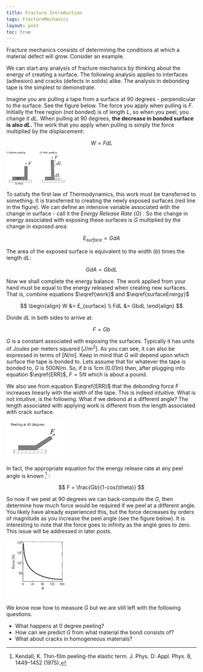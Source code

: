 ```yaml
---
title: Fracture Introduction
tags: FractureMechanics
layout: post
toc: true
---
```


Fracture mechanics consists of determining the conditions at which a material defect will grow. Consider an example.



We can start any analysis of fracture mechanics by thinking about the energy of creating a surface. The following analysis applies to interfaces (adhesion) and cracks (defects in solids) alike. The analysis in debonding tape is the simplest to demonstrate. 

Imagine you are pulling a tape from a surface at 90 degrees - perpendicular to the surface. See the figure below. The force you apply when pulling is $F$. Initially the free region (not bonded) is of length $L$, so when you peel, you change it $dL$. When pulling at 90 degrees, **the decrease in bonded surface is also $dL$.**  The work that you apply when pulling is simply the force multiplied by the displacement: 


$$
\begin{equation}
W = FdL \label{work}
\end{equation}
$$



<img src="\assets\images\Fracture Mechanics\Peeling90Degrees.png" alt="Peeling90Degrees" style="zoom:15%; margin-left: auto; margin-right: auto;" />

To satisfy the first law of Thermodynamics, this work must be transferred to something. It is transferred to creating the newly exposed surfaces (red line in the figure). We can define an intensive variable associated with the change in surface - call it the *Energy Release Rate* ($G$) .  So the change in energy associated with exposing these surfaces is $G$  multiplied by the change in exposed area: 

$$
E_{surface} = GdA
$$

The area of the exposed surface is equivalent to the width ($b$) times the length $dL$: 

$$
\begin{equation}
GdA = GbdL \label{surfaceEnergy}
\end{equation}
$$

Now we shall complete the energy balance. The work applied from your hand must be equal to the energy released when creating new surfaces. That is, combine equations $\eqref{work}$  and $\eqref{surfaceEnergy}$

$$
\begin{align}
W &= E_{surface}
\\
 FdL &= GbdL
\end{align}
$$

Divide $dL$ in both sides to arrive at: 

$$
\begin{equation}
F =Gb \label{ERR}
\end{equation}
$$

$G$ is a constant associated with exposing the surfaces. Typically it has units of Joules per meters squared  $[J/m^2]$. As you can see, it can also be expressed in terms of $[N/m]$. Keep in mind that $G$ will depend upon which surface the tape is bonded to. Lets assume that for whatever the tape is bonded to, $G$ is $500N/m$. So, if $b$ is 1cm ($0.01m$) then, after plugging into equation $\eqref{ERR}$, $F = 5N$ which is about a pound.



We also see from equation $\eqref{ERR}$ that the debonding force $F$ increases linearly with the width of the tape. This is indeed intuitive.  What is not intuitive, is the following. What if we debond at a different angle? The length associated with applying work is different from the length associated with crack surface. 

<img src="\assets\images\Fracture Mechanics\Peeling45Degrees.png" alt="Peeling45Degrees" style="zoom:15%; margin-left: auto; margin-right: auto;" />

In fact, the appropriate equation for the energy release rate at any peel angle is known [^kendall]  : 


$$
F = \frac{Gb}{1-cos(\theta)}
$$

So now if we peel at 90 degrees we can back-compute the $G$, then determine how much force would be required if we peel at a different angle. You likely have already experienced this, but the force decreases by orders of magnitude as you increase the peel angle (see the figure below). It is interesting to note that the force goes to infinity as the angle goes to zero. This issue will be addressed in later posts. 

<img src="\assets\images\Fracture Mechanics\PeelAnglePlot.png" alt="PeelPlot" style="zoom:15%; margin-left: auto; margin-right: auto;" />

We know now how to measure $G$ but we are still left with the following questions. 

* What happens at 0 degree peeling? 
* How can we predict $G$ from what material the bond consists of? 
* What about cracks in homogeneous materials?

[^kendall]: Kendall, K. Thin-film peeling-the elastic term. J. Phys. D: Appl. Phys. 8, 1449–1452 (1975).
